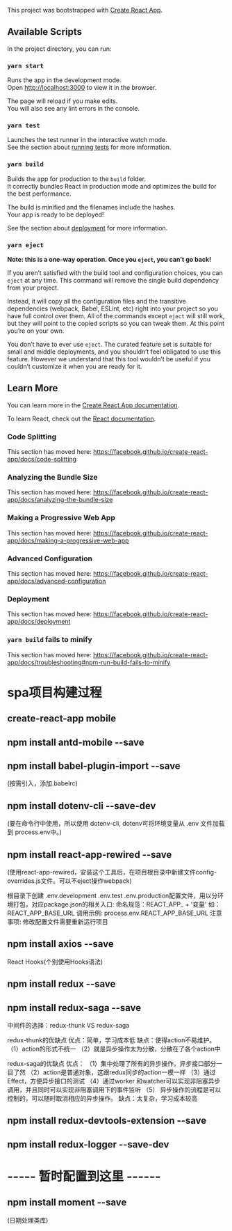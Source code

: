 This project was bootstrapped with [Create React App](https://github.com/facebook/create-react-app).

## Available Scripts

In the project directory, you can run:

### `yarn start`

Runs the app in the development mode.<br />
Open [http://localhost:3000](http://localhost:3000) to view it in the browser.

The page will reload if you make edits.<br />
You will also see any lint errors in the console.

### `yarn test`

Launches the test runner in the interactive watch mode.<br />
See the section about [running tests](https://facebook.github.io/create-react-app/docs/running-tests) for more information.

### `yarn build`

Builds the app for production to the `build` folder.<br />
It correctly bundles React in production mode and optimizes the build for the best performance.

The build is minified and the filenames include the hashes.<br />
Your app is ready to be deployed!

See the section about [deployment](https://facebook.github.io/create-react-app/docs/deployment) for more information.

### `yarn eject`

**Note: this is a one-way operation. Once you `eject`, you can’t go back!**

If you aren’t satisfied with the build tool and configuration choices, you can `eject` at any time. This command will remove the single build dependency from your project.

Instead, it will copy all the configuration files and the transitive dependencies (webpack, Babel, ESLint, etc) right into your project so you have full control over them. All of the commands except `eject` will still work, but they will point to the copied scripts so you can tweak them. At this point you’re on your own.

You don’t have to ever use `eject`. The curated feature set is suitable for small and middle deployments, and you shouldn’t feel obligated to use this feature. However we understand that this tool wouldn’t be useful if you couldn’t customize it when you are ready for it.

## Learn More

You can learn more in the [Create React App documentation](https://facebook.github.io/create-react-app/docs/getting-started).

To learn React, check out the [React documentation](https://reactjs.org/).

### Code Splitting

This section has moved here: https://facebook.github.io/create-react-app/docs/code-splitting

### Analyzing the Bundle Size

This section has moved here: https://facebook.github.io/create-react-app/docs/analyzing-the-bundle-size

### Making a Progressive Web App

This section has moved here: https://facebook.github.io/create-react-app/docs/making-a-progressive-web-app

### Advanced Configuration

This section has moved here: https://facebook.github.io/create-react-app/docs/advanced-configuration

### Deployment

This section has moved here: https://facebook.github.io/create-react-app/docs/deployment

### `yarn build` fails to minify

This section has moved here: https://facebook.github.io/create-react-app/docs/troubleshooting#npm-run-build-fails-to-minify


# spa项目构建过程

## create-react-app mobile

## npm install antd-mobile --save

## npm install babel-plugin-import --save
(按需引入，添加.babelrc)

## npm install dotenv-cli --save-dev
(要在命令行中使用，所以使用 dotenv-cli, dotenv可将环境变量从 .env 文件加载到 process.env中。)

## npm install react-app-rewired --save
(使用react-app-rewired，安装这个工具后，在项目根目录中新建文件config-overrides.js文件。可以不eject操作webpack)

根目录下创建 .env.development .env.test .env.production配置文件，用以分环境打包，对应package.json的相关入口:
命名规范：REACT_APP_ + '变量' 如：REACT_APP_BASE_URL
调用示例: process.env.REACT_APP_BASE_URL
注意事项: 修改配置文件需要重新运行项目

## npm install axios --save

React Hooks(个别使用Hooks语法) 

## npm install redux --save

## npm install redux-saga --save

中间件的选择：redux-thunk VS redux-saga

redux-thunk的优缺点
优点：简单，学习成本低
缺点：使得action不易维护。
（1）action的形式不统一
（2）就是异步操作太为分散，分散在了各个action中

redux-saga的优缺点
优点：
（1）集中处理了所有的异步操作，异步接口部分一目了然
（2）action是普通对象，这跟redux同步的action一模一样
（3）通过Effect，方便异步接口的测试
（4）通过worker 和watcher可以实现非阻塞异步调用，并且同时可以实现非阻塞调用下的事件监听
（5） 异步操作的流程是可以控制的，可以随时取消相应的异步操作。
缺点：太复杂，学习成本较高

## npm install redux-devtools-extension --save

## npm install redux-logger --save-dev 

# ----- 暂时配置到这里 ------

## npm install moment --save
(日期处理类库)
